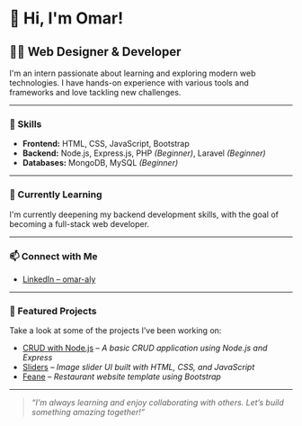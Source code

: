 # 👋 Hi, I'm Omar!

## 👨‍💻 Web Designer & Developer

I'm an intern passionate about learning and exploring modern web technologies. I have hands-on experience with various tools and frameworks and love tackling new challenges.

---

### 🚀 Skills

- **Frontend:** HTML, CSS, JavaScript, Bootstrap  
- **Backend:** Node.js, Express.js, PHP *(Beginner)*, Laravel *(Beginner)*  
- **Databases:** MongoDB, MySQL *(Beginner)*

---

### 🌱 Currently Learning

I'm currently deepening my backend development skills, with the goal of becoming a full-stack web developer.

---

### 📫 Connect with Me

- [LinkedIn – omar-aly](https://www.linkedin.com/in/omar-aly-7271252b1/)

---

### 📂 Featured Projects

Take a look at some of the projects I’ve been working on:

- [CRUD with Node.js](https://github.com/omar-abdelrady63/CRUD-operations-using-node.js) – *A basic CRUD application using Node.js and Express*
- [Sliders](https://github.com/omar-abdelrady63/Sliders) – *Image slider UI built with HTML, CSS, and JavaScript*
- [Feane](https://github.com/omar-abdelrady63/Feane) – *Restaurant website template using Bootstrap*

---

> _“I’m always learning and enjoy collaborating with others. Let’s build something amazing together!”_

